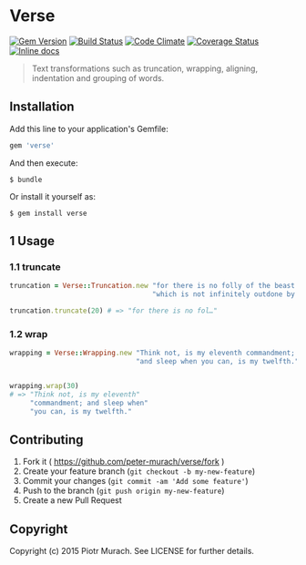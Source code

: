 # Verse
[![Gem Version](https://badge.fury.io/rb/verse.png)][gem]
[![Build Status](https://secure.travis-ci.org/peter-murach/verse.png?branch=master)][travis]
[![Code Climate](https://codeclimate.com/github/peter-murach/verse.png)][codeclimate]
[![Coverage Status](https://coveralls.io/repos/peter-murach/verse/badge.png)][coverage]
[![Inline docs](http://inch-ci.org/github/peter-murach/verse.png)][inchpages]

[gem]: http://badge.fury.io/rb/verse
[travis]: http://travis-ci.org/peter-murach/verse
[codeclimate]: https://codeclimate.com/github/peter-murach/verse
[coverage]: https://coveralls.io/r/peter-murach/verse
[inchpages]: http://inch-ci.org/github/peter-murach/verse

> Text transformations such as truncation, wrapping, aligning, indentation and grouping of words.

## Installation

Add this line to your application's Gemfile:

```ruby
gem 'verse'
```

And then execute:

    $ bundle

Or install it yourself as:

    $ gem install verse

## 1 Usage

### 1.1 truncate

```ruby
truncation = Verse::Truncation.new "for there is no folly of the beast of the earth " +
                                   "which is not infinitely outdone by the madness of men"

truncation.truncate(20) # => "for there is no fol…"
```


### 1.2 wrap

```ruby
wrapping = Verse::Wrapping.new "Think not, is my eleventh commandment; " +
                               "and sleep when you can, is my twelfth."


wrapping.wrap(30)
# => "Think not, is my eleventh"
     "commandment; and sleep when"
     "you can, is my twelfth."
```

## Contributing

1. Fork it ( https://github.com/peter-murach/verse/fork )
2. Create your feature branch (`git checkout -b my-new-feature`)
3. Commit your changes (`git commit -am 'Add some feature'`)
4. Push to the branch (`git push origin my-new-feature`)
5. Create a new Pull Request

## Copyright

Copyright (c) 2015 Piotr Murach. See LICENSE for further details.
